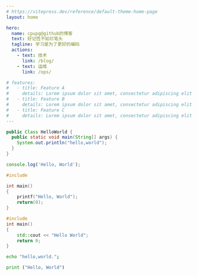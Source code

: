 ```yaml
---
# https://vitepress.dev/reference/default-theme-home-page
layout: home

hero:
  name: cpupg@github的博客
  text: 好记性不如烂笔头
  tagline: 学习是为了更好的编码
  actions:
    - text: 技术
      link: /blog/
    - text: 运维
      link: /ops/

# features:
#   - title: Feature A
#     details: Lorem ipsum dolor sit amet, consectetur adipiscing elit
#   - title: Feature B
#     details: Lorem ipsum dolor sit amet, consectetur adipiscing elit
#   - title: Feature C
#     details: Lorem ipsum dolor sit amet, consectetur adipiscing elit
---
```


```java
public Class HelloWorld {
  public static void main(String[] args) {
    System.out.println("hello,world");
  }
}
```

```javascript
console.log('Hello, World');
```

```c
#include

int main()
{
    printf("Hello, World");
    return(0);
}
```

```cpp
#include
int main()
{
    std::cout << "Hello World";
    return 0;
}
```

```bash
echo "hello,world.";
```

```python
print ("Hello, World")
```

